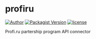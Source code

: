 # profiru
[![Author](https://img.shields.io/badge/author-@sspat-blue.svg?style=flat-square)](https://moikrug.ru/sspat)
[![Packagist Version](https://img.shields.io/packagist/v/sspat/profiru.svg?style=flat-square)](https://packagist.org/packages/sspat/profiru)
[![license](https://img.shields.io/github/license/mashape/apistatus.svg)](https://github.com/sspat/profiru/blob/master/LICENSE)

Profi.ru partership program API connector
